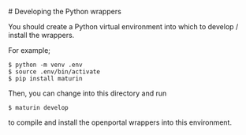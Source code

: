 # Developing the Python wrappers

You should create a Python virtual environment into which to develop / install the wrappers.

For example;

```
$ python -m venv .env
$ source .env/bin/activate
$ pip install maturin
```

Then, you can change into this directory and run

```
$ maturin develop
```

to compile and install the openportal wrappers into this environment.

